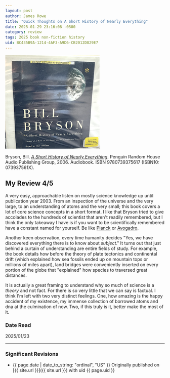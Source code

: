 ```yaml
---
layout: post
author: James Rowe
title: "Quick Thoughts on A Short History of Nearly Everything"
date: 2025-01-29 23:16:08 -0500
category: review
tags: 2025 book non-fiction history
uid: BC435B9A-1214-4AF3-A9D6-CB2012D829E7
---
```


![](/assets/posts-images/book-covers/book-a-short-history-of-nearly-everything.png)

Bryson, Bill. *[A Short History of Nearly Everything](https://www.goodreads.com/book/show/3112496-a-short-history-of-nearly-everything)*. Penguin Random House Audio Publishing Group, 2006. Audiobook. ISBN 9780739375617 (ISBN10: 073937561X). 


## My Review 4/5

A very easy, approachable listen on mostly science knowledge up until publication year 2003. From an inspection of the universe and the very large, to an understanding of atoms and the very small; this book covers a lot of core science concepts in a short format. I like that Bryson tried to give accolades to the hundreds of scientist that aren't readily remembered, but I think the only takeaway I have is if you want to be scientifically remembered have a constant named for yourself. Be like [Planck](https://en.wikipedia.org/wiki/Planck_constant) or [Avogadro](https://en.wikipedia.org/wiki/Avogadro_constant).

Another keen observation, every time humanity decides "Yes, we have discovered everything there is to know about *subject*." It turns out that just behind a curtain of understanding are entire fields of study. For example, the book details how before the theory of plate tectonics and continental drift (which explained how sea fossils ended up on mountain tops or millions of miles apart), land bridges were conveniently inserted on every portion of the globe that "explained" how species to traversed great distances.

It is actually a great framing to understand why so much of science is a *theory* and not fact. For there is so very little that we can say is factual. I think I'm left with two very distinct feelings. One, how amazing is the happy accident of my existence, my immense collection of borrowed atoms and dna at the culmination of now. Two, if this truly is it, better make the most of it.


### Date Read
2025/01/23

---

### Significant Revisions

- {{ page.date | date_to_string: "ordinal", "US" }} Originally published on [{{ site.url }}]({{ site.url }}) with uid {{ page.uid }}